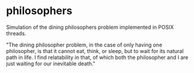 # philosophers

Simulation of the dining philosophers problem implemented in POSIX threads.

"The dining philosopher problem,
in the case of only having one philosopher,
is that it cannot eat, think, or sleep, 
but to wait for its natural path in life.
I find relatability in that, of which
both the philosopher and I are just
waiting for our inevitable death."
